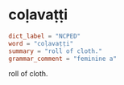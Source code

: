 # coḷavaṭṭi

``` toml
dict_label = "NCPED"
word = "coḷavaṭṭi"
summary = "roll of cloth."
grammar_comment = "feminine a"
```

roll of cloth.

